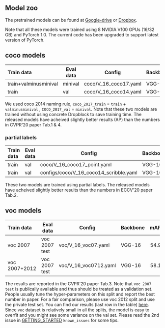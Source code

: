 ## Model zoo

The pretrained models can be found at [Google-drive](https://drive.google.com/drive/u/2/folders/1DYKIOrM0X3o_kdA-p932XYcIzku2fKAM) or [Dropbox](https://www.dropbox.com/sh/gb2y2j5cmry2ire/AABj7P6fV1pyxcwAdKp-gnNWa?dl=0). 

Note that all these models were trained using 8 NVIDIA V100 GPUs (16/32 GB) and PyTorch 1.0. 
The current code has been upgraded to support latest version of PyTorch.

## coco models

| Train data              | Eval data        | Config                       | Backbone     | AP    | AP50   |
|:------------------------|------------------|------------------------------|--------------|-------|-------:|
| train+valminusminival   | minival          | coco/V_16_coco17.yaml        | VGG-16       | 13.0  | 25.8   |
| train                   | val              | coco/V_16_coco14.yaml        | VGG-16       | 11.7  | 24.0   |

We used coco 2014 naming rule, `coco_2017_train` = `train` + `valminusminival` , `COCO_2017_val` = `minival`.
Note that these two models are trained without using concrete Dropblock to save training time. 
The released models have acheived slightly better results (AP) than the numbers in CVPR'20 paper Tab.1 & 4.

### partial labels

| Train data              | Eval data        | Config                       | Backbone     | AP    | AP50   |
|:------------------------|------------------|------------------------------|--------------|-------|-------:|
| train                   | val              | coco/V_16_coco17_point.yaml  | VGG-16       | 12.7  | 27.4   |
| train                   | val     | configs/coco/V_16_coco14_scribble.yaml| VGG-16       | 14.3  | 30.7   |

These two models are trained using partial labels. 
The released models have acheived slightly better results than the numbers in ECCV'20 paper Tab.2.

## voc models

| Train data        | Eval data        | Config                       | Backbone     | mAP    |
|:------------------|------------------|------------------------------|--------------|-------:|
| voc 2007          | voc 2007 test    | voc/V_16_voc07.yaml          | VGG-16       | 54.9   |
| voc 2007+2012     | voc 2007 test    | voc/V_16_voc0712.yaml        | VGG-16       | 58.1   |

The results are reported in the CVPR'20 paper Tab.3. Note that `voc 2007 test` is publically available and thus should be treated as a validation set.
People usually tune the hyper-parameters on this split and report the best number in paper.
For a fair comparison, please use voc 2012 split and use the private test set. 
You can find our results (last row in the table) [here](http://host.robots.ox.ac.uk:8080/anonymous/DCJ5GA.html).
Since `voc` dataset is relatively small in all the splits, the model is easy to overfit and you might see some variance on the val set. 
Please read the 2nd issue in [GETTING_STARTED](docs/GETTING_STARTED.md) `known_issues` for some tips.